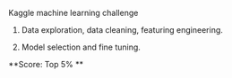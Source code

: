 Kaggle machine learning challenge

1) Data exploration, data cleaning, featuring engineering. 

2) Model selection and fine tuning.

**Score: Top 5% **

